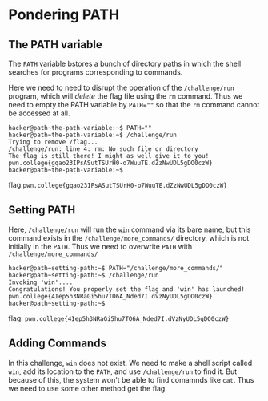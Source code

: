 # Pondering PATH

## The PATH variable
The `PATH` variable bstores a bunch of directory paths in which the shell searches for programs corresponding to commands.

Here we need to need to disrupt the operation of the `/challenge/run` program, which will _delete_ the flag file using the `rm` command. Thus we need to empty the PATH variable by `PATH=""` so that the `rm` command cannot be accessed at all.
```
hacker@path~the-path-variable:~$ PATH=""
hacker@path~the-path-variable:~$ /challenge/run
Trying to remove /flag...
/challenge/run: line 4: rm: No such file or directory
The flag is still there! I might as well give it to you!
pwn.college{gqao23IPsASutTSUrH0-o7WuuTE.dZzNwUDL5gDO0czW}
hacker@path~the-path-variable:~$
```
flag:`pwn.college{gqao23IPsASutTSUrH0-o7WuuTE.dZzNwUDL5gDO0czW}` 

## Setting PATH
Here, `/challenge/run` will run the `win` command via its bare name, but this command exists in the `/challenge/more_commands/` directory, which is not initially in the `PATH`. Thus we need to overwrite `PATH` with `/challenge/more_commands/`
```
hacker@path~setting-path:~$ PATH="/challenge/more_commands/"
hacker@path~setting-path:~$ /challenge/run
Invoking 'win'....
Congratulations! You properly set the flag and 'win' has launched!
pwn.college{4Iep5h3NRaGi5hu7TO6A_Nded7I.dVzNyUDL5gDO0czW}
hacker@path~setting-path:~$
```
flag: `pwn.college{4Iep5h3NRaGi5hu7TO6A_Nded7I.dVzNyUDL5gDO0czW}`

## Adding Commands
In this challenge, `win` does not exist. We need to make a shell script called `win`, add its location to the `PATH`, and use `/challenge/run` to find it.
But because of this, the system won't be able to find comamnds like `cat`. Thus we need to use some other method get the flag.


